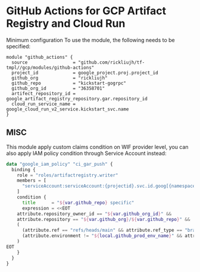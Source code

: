 # GitHub Actions for GCP Artifact Registry and Cloud Run

Minimum configuration To use the module, the following needs to be specified:

```
module "github_actions" {
  source                 = "github.com/rickliujh/tf-tmpl//gcp/modules/github-actions"
  project_id             = google_project.proj.project_id
  github_org             = "rickliujh"
  github_repo            = "kickstart-gogrpc"
  github_org_id          = "36358701"
  artifect_repository_id = google_artifact_registry_repository.gar.repository_id
  cloud_run_service_name = google_cloud_run_v2_service.kickstart_svc.name
}

```

## MISC
This module apply custom claims condition on WIF provider level, you can also apply IAM policy condition through Service Account instead:

```terraform
data "google_iam_policy" "ci_gar_push" {
  binding {
    role = "roles/artifactregistry.writer"
    members = [
      "serviceAccount:serviceAccount:{projectid}.svc.id.goog[{namespace}/{kubernetes-sa}]",
    ]
    condition {
      title      = "${var.github_repo} specific"
      expression = <<EOT
    attribute.repository_owner_id == "${var.github_org_id}" &&
    attribute.repository == "${var.github_org}/${var.github_repo}" &&
    (
      (attribute.ref == "refs/heads/main" && attribute.ref_type == "branch") ||
      (attribute.environment != "${local.github_prod_env_name}" && attribute.ref_type == "pull_request")
    )
EOT
    }
  }
}
```

